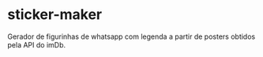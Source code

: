 # sticker-maker
Gerador de figurinhas de whatsapp com legenda a partir de posters obtidos pela API do imDb.
